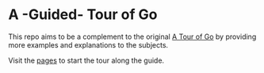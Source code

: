 # A -Guided- Tour of Go

This repo aims to be a complement to the original [A Tour of Go](https://go.dev/tour/welcome/1) by providing more examples and explanations to the subjects.

Visit the [pages](https://serdarkalayci.github.io/a-guided-tour-of-go/) to start the tour along the guide.